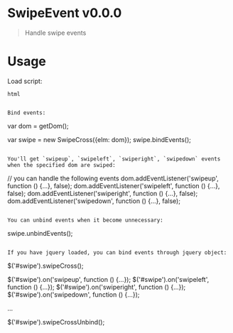 # SwipeEvent v0.0.0

> Handle swipe events

# Usage

Load script:

```html```
<script src="path/to/swipe-event.js"></script>
```

Bind events:

```
var dom = getDom();

var swipe = new SwipeCross({elm: dom});
swipe.bindEvents();
```

You'll get `swipeup`, `swipeleft`, `swiperight`, `swipedown` events when the specified dom are swiped:

```
// you can handle the following events
dom.addEventListener('swipeup', function () {...}, false);
dom.addEventListener('swipeleft', function () {...}, false);
dom.addEventListener('swiperight', function () {...}, false);
dom.addEventListener('swipedown', function () {...}, false);
```

You can unbind events when it become unnecessary:

```
swipe.unbindEvents();
```

If you have jquery loaded, you can bind events through jquery object:

```
$('#swipe').swipeCross();

$('#swipe').on('swipeup', function () {...});
$('#swipe').on('swipeleft', function () {...});
$('#swipe').on('swiperight', function () {...});
$('#swipe').on('swipedown', function () {...});

...

$('#swipe').swipeCrossUnbind();
```
